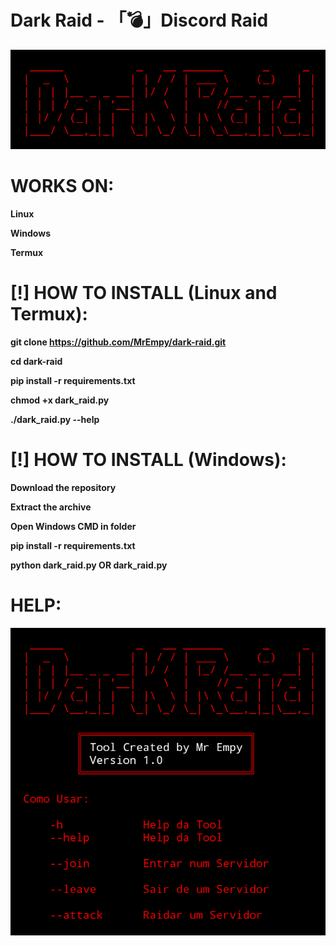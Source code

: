 # Dark Raid - 「💣」Discord Raid


![](image-2.png)

# WORKS ON:

**Linux**

**Windows**

**Termux**

# [!] HOW TO INSTALL (Linux and Termux):

**git clone https://github.com/MrEmpy/dark-raid.git**

**cd dark-raid**

**pip install -r requirements.txt**

**chmod +x dark_raid.py**

**./dark_raid.py --help**

# [!] HOW TO INSTALL (Windows):

**Download the repository**

**Extract the archive**

**Open Windows CMD in folder**

**pip install -r requirements.txt**

**python dark_raid.py OR dark_raid.py**

# HELP:

![](image.png)
